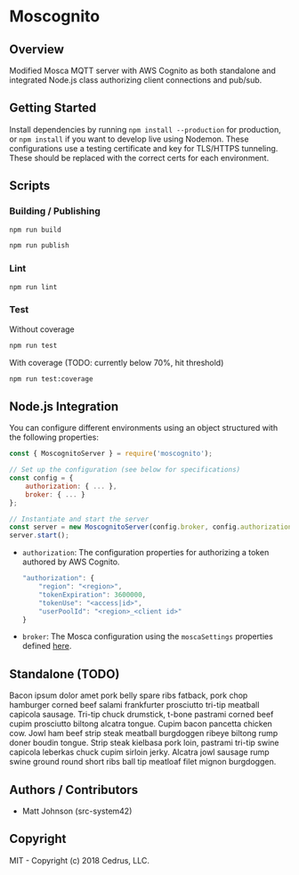 # Moscognito

## Overview

Modified Mosca MQTT server with AWS Cognito as both standalone and integrated Node.js class authorizing client connections and pub/sub.

## Getting Started

Install dependencies by running `npm install --production` for production, or `npm install` if you want to develop live using Nodemon. These configurations use a testing certificate and key for TLS/HTTPS tunneling. These should be replaced with the correct certs for each environment.

## Scripts

### Building / Publishing

```bash
npm run build
```

```bash
npm run publish
```

### Lint

```bash
npm run lint
```

### Test

Without coverage

```bash
npm run test
```

With coverage (TODO: currently below 70%, hit threshold)

```bash
npm run test:coverage
```

## Node.js Integration

You can configure different environments using an object structured with the following properties:

```javascript
const { MoscognitoServer } = require('moscognito');

// Set up the configuration (see below for specifications)
const config = {
    authorization: { ... },
    broker: { ... }
};

// Instantiate and start the server
const server = new MoscognitoServer(config.broker, config.authorization);
server.start();
```

* `authorization`: The configuration properties for authorizing a token authored by AWS Cognito.

    ```javascript
    "authorization": {
        "region": "<region>",
        "tokenExpiration": 3600000,
        "tokenUse": "<access|id>",
        "userPoolId": "<region>_<client id>"
    }
    ```

* `broker`: The Mosca configuration using the `moscaSettings` properties defined [here](https://github.com/mcollina/mosca/wiki/Mosca-basic-usage).

## Standalone (TODO)

Bacon ipsum dolor amet pork belly spare ribs fatback, pork chop hamburger corned beef salami frankfurter prosciutto tri-tip meatball capicola sausage. Tri-tip chuck drumstick, t-bone pastrami corned beef cupim prosciutto biltong alcatra tongue. Cupim bacon pancetta chicken cow. Jowl ham beef strip steak meatball burgdoggen ribeye biltong rump doner boudin tongue. Strip steak kielbasa pork loin, pastrami tri-tip swine capicola leberkas chuck cupim sirloin jerky. Alcatra jowl sausage rump swine ground round short ribs ball tip meatloaf filet mignon burgdoggen.

## Authors / Contributors

* Matt Johnson (src-system42)

## Copyright

MIT - Copyright (c) 2018 Cedrus, LLC.